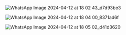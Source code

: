 ![WhatsApp Image 2024-04-12 at 18 02 43_d7d93be3](https://github.com/Ansari-Afzal/Streamlit-Animated-GIF-Maker-from-Video/assets/111781863/df677b99-092e-4cc2-9936-aa1abc7fd2ed)

![WhatsApp Image 2024-04-12 at 18 04 00_8371ad6f](https://github.com/Ansari-Afzal/Streamlit-Animated-GIF-Maker-from-Video/assets/111781863/d10d8b56-90d0-466b-8b1f-9ac9e744e45e)

![WhatsApp Image 2024-04-12 at 18 05 02_d41d3620](https://github.com/Ansari-Afzal/Streamlit-Animated-GIF-Maker-from-Video/assets/111781863/6b9d5c83-3d8b-4a97-a9ca-69763a1823a3)

